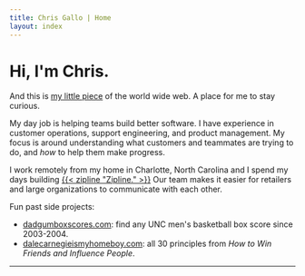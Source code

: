 ```yaml
---
title: Chris Gallo | Home
layout: index
---
```


# Hi, I'm Chris.

And this is [my little piece](/manifesto) of the world wide web. A place for me to stay curious.

My day job is helping teams build better software. I have experience in customer operations, support engineering, and product management. My focus is around understanding what customers and teammates are trying to do, and _how_ to help them make progress.

I work remotely from my home in Charlotte, North Carolina and I spend my days building [{{< zipline "Zipline." >}}](https://getzipline.com/) Our team makes it easier for retailers and large organizations to communicate with each other.

Fun past side projects:

-   [dadgumboxscores.com](https://dadgumboxscores.com): find any UNC
    men's basketball box score since 2003-2004.
-   [dalecarnegieismyhomeboy.com](https://hotdogsandeggs.com/dale/):
    all 30 principles from *How to Win Friends and Influence People*.

* * *
